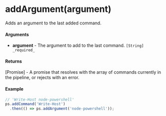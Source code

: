 # addArgument(argument)

Adds an argument to the last added command.

#### Arguments

* **argument** - The argument to add to the last command. `[String] _required_`

#### Returns

[Promise] - A promise that resolves with the array of commands currently in the pipeline, or rejects with an error.

#### Example

```javascript
// 'Write-Host node-powershell'
ps.addCommand('Write-Host')
  .then(() => ps.addArgument('node-powershell'));
```